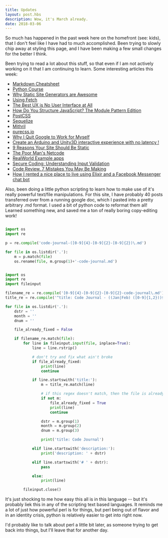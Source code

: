 ```yaml
---
title: Updates
layout: post.hbs
description: Wow, it's March already.
date: 2018-03-06
---
```

So much has happened in the past week here on the homefront (see: kids), that I don't feel like I have had to much accomplished.  Been trying to slowly chip away at styling this page, and I have been making a few small changes for the better I think.

Been trying to read a lot about this stuff, so that even if I am not actively working on it that I am continuing to learn. Some interesting articles this week:

- [Markdown Cheatsheet](https://github.com/adam-p/markdown-here/wiki/Markdown-Cheatsheet#links)
- [Python Course](https://python-course.eu/python3_course.php)
- [Why Static Site Generators are Awesome](https://syntax.fm/?__s=txzaivrwwv4gjiindgsw&utm_source=drip&utm_medium=email&utm_campaign=React.js+sure+has+changed)
- [Using Fetch](https://developer.mozilla.org/en-US/docs/Web/API/Fetch_API/Using_Fetch)
- [The Best UX is No User Interface at All](https://css-tricks.com/best-ux-no-user-interface/)
- [How Do You Structure JavaScript? The Module Pattern Edition](https://css-tricks.com/how-do-you-structure-javascript-the-module-pattern-edition/)
- [PostCSS](http://postcss.org/)
- [Sequelize](http://docs.sequelizejs.com/)
- [Mithril](https://mithril.js.org/)
- [purecss.io](https://purecss.io/)
- [Why I Quit Google to Work for Myself](https://mtlynch.io/why-i-quit-google/)
- [Create an Arduino and Unity3D interactive experience with no latency !](https://medium.freecodecamp.org/you-can-now-create-an-arduino-and-unity3d-interactive-experience-without-latency-2d7388dcc0c)
- [9 Reasons Your Site Should Be Static](https://www.netlify.com/blog/2016/05/18/9-reasons-your-site-should-be-static/)
- [The Poor Man's Netcode](http://etodd.io/2018/02/20/poor-mans-netcode/)
- [RealWorld Example apps](https://github.com/gothinkster/realworld/blob/master/README.md)
- [Secure Coding: Understanding Input Validation](https://littlemaninmyhead.wordpress.com/2018/02/18/secure-coding-understanding-input-validation/)
- [Code Review. 7 Mistakes You May Be Making](https://bulldogjob.com/news/310-code-review-7-mistakes-you-may-be-making)
- [How I rented a nice place to live using Elixir and a Facebook Messenger chat bot](https://medium.com/@DFilipeS/how-i-rented-a-nice-place-to-live-using-elixir-and-a-facebook-messenger-chat-bot-836f79498c5c)

Also, been doing a little python scripting to learn how to make use of it's really powerful text/file manipulations.  For this site, I have probably 40 posts transferred over from a running google doc, which I pasted into a pretty arbitrary .md format. I used a bit of python code to reformat them all! Learned something new, and saved me a ton of really boring copy-editing work!

```python

import os
import re

p = re.compile('code-journal-([0-9]{4}-[0-9]{2}-[0-9]{2})\.md')

for file in os.listdir('.'):
    m = p.match(file)
    os.rename(file, m.group(1)+'-code-journal.md')

```

```python

import os
import re
import fileinput

filename_re = re.compile('[0-9]{4}-[0-9]{2}-[0-9]{2}-code-journal\.md')
title_re = re.compile('^title: Code Journal - ((Jan|Feb) ([0-9]{1,2}))$');

for file in os.listdir('.'):
    dstr = ''
    month = ''
    dnum = ''

    file_already_fixed = False

    if filename_re.match(file):
        for line in fileinput.input(file, inplace=True):
            line = line.rstrip()

            # don't try and fix what ain't broke
            if file_already_fixed:
                print(line)
                continue

            if line.startswith('title:'):
                m = title_re.match(line)

                # if this regex doesn't match, then the file is already fixed
                if not m:
                    file_already_fixed = True
                    print(line)
                    continue

                dstr = m.group(1)
                month = m.group(2)
                dnum = m.group(3)

                print('title: Code Journal')

            elif line.startswith('description:'):
                print('description: ' + dstr)

            elif line.startswith('# ' + dstr):
                pass

            else:
                print(line)

        fileinput.close()

```

It's just shocking to me how easy this all is in this language -- but it's probably liek this in any of the scripting text based languages.  It reminds me a lot of just how powerful perl is for things, but perl being out of flavor and in an identity crisis, python is relatively easier to get into right now.

I'd probably like to talk about perl a little bit later, as someone trying to get back into things, but I'll leave that for another day.
